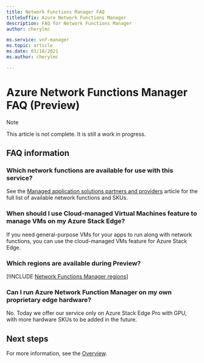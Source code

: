 ```yaml
---
title: Network Functions Manager FAQ
titleSuffix: Azure Network Functions Manager
description: FAQ for Network Functions Manager
author: cherylmc

ms.service: vnf-manager
ms.topic: article
ms.date: 03/18/2021
ms.author: cherylmc

---
```

# Azure Network Functions Manager FAQ (Preview)

>[!NOTE]
> This article is not complete. It is still a work in progress.
>

## FAQ information

### Which network functions are available for use with this service?

See the [Managed application solutions partners and providers](partners-providers.md) article for the full list of available network functions and SKUs.

### When should I use Cloud-managed Virtual Machines feature to manage VMs on my Azure Stack Edge?

If you need general-purpose VMs for your apps to run along with network functions, you can use the cloud-managed VMs feature for Azure Stack Edge.

### Which regions are available during Preview?

[!INCLUDE [Network Functions Manager regions](../../includes/network-functions-manager-regions-include.md)]

### Can I run Azure Network Function Manager on my own proprietary edge hardware?

No. Today we offer our service only on Azure Stack Edge Pro with GPU, with more hardware SKUs to be added in the future.

## Next steps

For more information, see the [Overview](overview.md).
